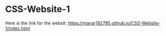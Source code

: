 # CSS-Website-1
 
Here is the link for the websit:
https://mayar192785.github.io/CSS-Website-1/index.html
